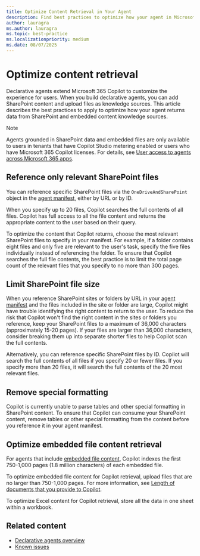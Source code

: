 ```yaml
---
title: Optimize Content Retrieval in Your Agent
description: Find best practices to optimize how your agent in Microsoft 365 Copilot retrieves content from SharePoint and embedded content.
author: lauragra
ms.author: lauragra
ms.topic: best-practice
ms.localizationpriority: medium
ms.date: 08/07/2025
---
```


# Optimize content retrieval

Declarative agents extend Microsoft 365 Copilot to customize the experience for users. When you build declarative agents, you can add SharePoint content and upload files as knowledge sources. This article describes the best practices to apply to optimize how your agent returns data from SharePoint and embedded content knowledge sources.

> [!NOTE]
> Agents grounded in SharePoint data and embedded files are only available to users in tenants that have Copilot Studio metering enabled or users who have Microsoft 365 Copilot licenses. For details, see [User access to agents across Microsoft 365 apps](prerequisites.md#user-access-to-agents-across-microsoft-365-apps).

## Reference only relevant SharePoint files

You can reference specific SharePoint files via the `OneDriveAndSharePoint` object in the [agent manifest](declarative-agent-manifest-1.5.md#onedrive-and-sharepoint-object), either by URL or by ID.

When you specify up to 20 files, Copilot searches the full contents of all files. Copilot has full access to all the file content and returns the appropriate content to the user based on their query. 

To optimize the content that Copilot returns, choose the most relevant SharePoint files to specify in your manifest. For example, if a folder contains eight files and only five are relevant to the user's task, specify the five files individually instead of referencing the folder. To ensure that Copilot searches the full file contents, the best practice is to limit the total page count of the relevant files that you specify to no more than 300 pages.

## Limit SharePoint file size

When you reference SharePoint sites or folders by URL in your [agent manifest](declarative-agent-manifest-1.4.md#onedrive-and-sharepoint-object) and the files included in the site or folder are large, Copilot might have trouble identifying the right content to return to the user. To reduce the risk that Copilot won't find the right content in the sites or folders you reference, keep your SharePoint files to a maximum of 36,000 characters (approximately 15-20 pages). If your files are larger than 36,000 characters, consider breaking them up into separate shorter files to help Copilot scan the full contents.

Alternatively, you can reference specific SharePoint files by ID. Copilot will search the full contents of all files if you specify 20 or fewer files. If you specify more than 20 files, it will search the full contents of the 20 most relevant files.

## Remove special formatting

Copilot is currently unable to parse tables and other special formatting in SharePoint content. To ensure that Copilot can consume your SharePoint content, remove tables or other special formatting from the content before you reference it in your agent manifest.

## Optimize embedded file content retrieval

For agents that include [embedded file content](copilot-studio-agent-builder-knowledge.md#embedded-file-content), Copilot indexes the first 750-1,000 pages (1.8 million characters) of each embedded file.

To optimize embedded file content for Copilot retrieval, upload files that are no larger than 750-1,000 pages. For more information, see [Length of documents that you provide to Copilot](https://support.microsoft.com/topic/keep-it-short-and-sweet-a-guide-on-the-length-of-documents-that-you-provide-to-copilot-66de2ffd-deb2-4f0c-8984-098316104389).

To optimize Excel content for Copilot retrieval, store all the data in one sheet within a workbook.

## Related content

- [Declarative agents overview](overview-declarative-agent.md)
- [Known issues](known-issues.md)
